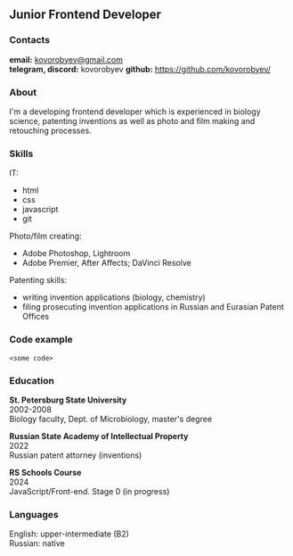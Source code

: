 ## Junior Frontend Developer

### Contacts
**email:** kovorobyev@gmail.com\
**telegram, discord:** kovorobyev
**github:** https://github.com/kovorobyev/

### About
I'm a developing frontend developer which is experienced in biology science, patenting inventions as well as photo and film making and retouching processes.

### Skills
IT:
- html
- css
- javascript
- git

Photo/film creating:
- Adobe Photoshop, Lightroom
- Adobe Premier, After Affects; DaVinci Resolve

Patenting skills:
- writing invention applications (biology, chemistry)
- filing prosecuting invention applications in Russian and Eurasian Patent Offices

### Code example
```
<some code>
```

### Education
**St. Petersburg State University**\
2002-2008\
Biology faculty, Dept. of Microbiology, master's degree

**Russian State Academy of Intellectual Property**\
2022\
Russian patent attorney (inventions)

**RS Schools Course**\
2024\
JavaScript/Front-end. Stage 0 (in progress)

### Languages
English: upper-intermediate (B2)\
Russian: native